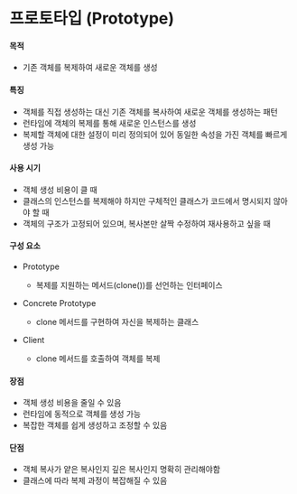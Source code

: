 # 프로토타입 (Prototype)

#### 목적

- 기존 객체를 복제하여 새로운 객체를 생성

#### 특징

- 객체를 직접 생성하는 대신 기존 객체를 복사하여 새로운 객체를 생성하는 패턴
- 런타임에 객체의 복제를 통해 새로운 인스턴스를 생성
- 복제할 객체에 대한 설정이 미리 정의되어 있어 동일한 속성을 가진 객체를 빠르게 생성 가능

#### 사용 시기

- 객체 생성 비용이 클 때
- 클래스의 인스턴스를 복제해야 하지만 구체적인 클래스가 코드에서 명시되지 않아야 할 때
- 객체의 구조가 고정되어 있으며, 복사본만 살짝 수정하여 재사용하고 싶을 때

#### 구성 요소

- Prototype

  - 복제를 지원하는 메서드(clone())를 선언하는 인터페이스

- Concrete Prototype

  - clone 메서드를 구현하여 자신을 복제하는 클래스

- Client
  - clone 메서드를 호출하여 객체를 복제

#### 장점

- 객체 생성 비용을 줄일 수 있음
- 런타임에 동적으로 객체를 생성 가능
- 복잡한 객체를 쉽게 생성하고 조정할 수 있음

#### 단점

- 객체 복사가 얕은 복사인지 깊은 복사인지 명확히 관리해야함
- 클래스에 따라 복제 과정이 복잡해질 수 있음
